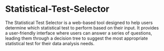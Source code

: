 # Statistical-Test-Selector
The Statistical Test Selector is a web-based tool designed to help users determine which statistical test to perform based on their input. It provides a user-friendly interface where users can answer a series of questions, leading them through a decision tree to suggest the most appropriate statistical test for their data analysis needs.
